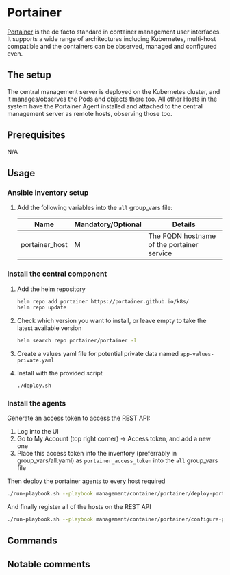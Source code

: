 # Portainer

[Portainer](https://www.portainer.io/) is the de facto standard in container management user interfaces. It supports a wide range of architectures including Kubernetes, multi-host compatible and the containers can be observed, managed and configured even.

## The setup

The central management server is deployed on the Kubernetes cluster, and it manages/observes the Pods and objects there too. All other Hosts in the system have the Portainer Agent installed and attached to the central management server as remote hosts, observing those too.

## Prerequisites

N/A

## Usage

### Ansible inventory setup

1. Add the following variables into the `all` group_vars file:

    | Name | Mandatory/Optional | Details |
    |------|--------------------|---------|
    |portainer_host|M|The FQDN hostname of the portainer service|

### Install the central component

1. Add the helm repository

    ```bash
    helm repo add portainer https://portainer.github.io/k8s/
    helm repo update
    ```

2. Check which version you want to install, or leave empty to take the latest available version

    ```bash
    helm search repo portainer/portainer -l
    ```

3. Create a values yaml file for potential private data named `app-values-private.yaml`

4. Install with the provided script

    ```bash
    ./deploy.sh
    ```

### Install the agents

Generate an access token to access the REST API:

1. Log into the UI
2. Go to My Account (top right corner) -> Access token, and add a new one
3. Place this access token into the inventory (preferrably in group_vars/all.yaml) as `portainer_access_token` into the `all` group_vars file

Then deploy the portainer agents to every host required

```bash
./run-playbook.sh --playbook management/container/portainer/deploy-portainer.yaml --no-check
```

And finally register all of the hosts on the REST API

```bash
./run-playbook.sh --playbook management/container/portainer/configure-portainer.yaml --no-check
```

## Commands

## Notable comments
